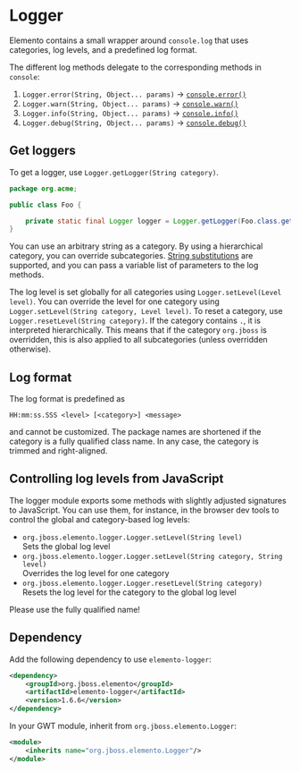 # Logger

Elemento contains a small wrapper around `console.log` that uses categories, log levels, and a predefined log format.

The different log methods delegate to the corresponding methods in `console`:

1. `Logger.error(String, Object... params)` → [`console.error()`](https://developer.mozilla.org/en-US/docs/Web/API/console/error\_static)
2. `Logger.warn(String, Object... params)` → [`console.warn()`](https://developer.mozilla.org/en-US/docs/Web/API/console/warn\_static)
3. `Logger.info(String, Object... params)` → [`console.info()`](https://developer.mozilla.org/en-US/docs/Web/API/console/info\_static)
4. `Logger.debug(String, Object... params)` → [`console.debug()`](https://developer.mozilla.org/en-US/docs/Web/API/console/debug\_static)

## Get loggers

To get a logger, use `Logger.getLogger(String category)`.

```java
package org.acme;

public class Foo {

    private static final Logger logger = Logger.getLogger(Foo.class.getName());
}
```

You can use an arbitrary string as a category. By using a hierarchical category, you can override subcategories. [String substitutions](https://developer.mozilla.org/en-US/docs/Web/API/console#using\_string\_substitutions) are supported, and you can pass a variable list of parameters to the log methods.

The log level is set globally for all categories using `Logger.setLevel(Level level)`. You can override the level for one category using `Logger.setLevel(String category, Level level)`. To reset a category, use `Logger.resetLevel(String category)`. If the category contains `.`, it is interpreted hierarchically. This means that if the category `org.jboss` is overridden, this is also applied to all subcategories (unless overridden otherwise).

## Log format

The log format is predefined as

```
HH:mm:ss.SSS <level> [<category>] <message>
```

and cannot be customized. The package names are shortened if the category is a fully qualified class name. In any case, the category is trimmed and right-aligned.

## Controlling log levels from JavaScript

The logger module exports some methods with slightly adjusted signatures to JavaScript. You can use them, for instance, in the browser dev tools to control the global and category-based log levels:

* `org.jboss.elemento.logger.Logger.setLevel(String level)`\
  Sets the global log level
* `org.jboss.elemento.logger.Logger.setLevel(String category, String level)`\
  Overrides the log level for one category
* `org.jboss.elemento.logger.Logger.resetLevel(String category)`\
  Resets the log level for the category to the global log level

Please use the fully qualified name!

## Dependency

Add the following dependency to use `elemento-logger`:

```xml
<dependency>
    <groupId>org.jboss.elemento</groupId>
    <artifactId>elemento-logger</artifactId>
    <version>1.6.6</version>
</dependency>
```

In your GWT module, inherit from `org.jboss.elemento.Logger`:

```xml
<module>
    <inherits name="org.jboss.elemento.Logger"/>
</module>
```
